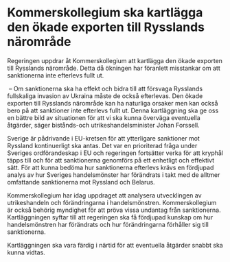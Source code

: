 # Kommerskollegium ska kartlägga den ökade exporten till Rysslands närområde

Regeringen uppdrar åt Kommerskollegium att kartlägga den ökade exporten till Rysslands närområde. Detta då ökningen har föranlett misstankar om att sanktionerna inte efterlevs fullt ut.

 – Om sanktionerna ska ha effekt och bidra till att försvaga Rysslands fullskaliga invasion av Ukraina måste de också efterlevas. Den ökade exporten till Rysslands närområde kan ha naturliga orsaker men kan också bero på att sanktioner inte efterlevs fullt ut. Denna kartläggning ska ge oss en bättre bild av situationen för att vi ska kunna överväga eventuella åtgärder, säger bistånds-och utrikeshandelsminister Johan Forssell.

Sverige är pådrivande i EU-kretsen för att ytterligare sanktioner mot Ryssland kontinuerligt ska antas. Det var en prioriterad fråga under Sveriges ordförandeskap i EU och regeringen fortsätter verka för att kryphål täpps till och för att sanktionerna genomförs på ett enhetligt och effektivt sätt. För att kunna bedöma hur sanktionerna efterlevs krävs en fördjupad analys av hur Sveriges handelsmönster har förändrats i takt med de alltmer omfattande sanktionerna mot Ryssland och Belarus.



Kommerskollegium har idag uppdraget att analysera utvecklingen av utrikeshandeln och förändringarna i handelsmönstren. Kommerskollegium är också behörig myndighet för att pröva vissa undantag från sanktionerna. Kartläggningen syftar till att regeringen ska få fördjupad kunskap om hur handelsmönstren har förändrats och hur förändringarna förhåller sig till sanktionerna.

Kartläggningen ska vara färdig i närtid för att eventuella åtgärder snabbt ska kunna vidtas.
